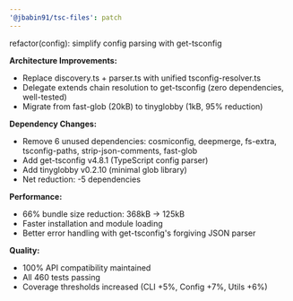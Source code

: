 ```yaml
---
'@jbabin91/tsc-files': patch
---
```


refactor(config): simplify config parsing with get-tsconfig

**Architecture Improvements:**

- Replace discovery.ts + parser.ts with unified tsconfig-resolver.ts
- Delegate extends chain resolution to get-tsconfig (zero dependencies, well-tested)
- Migrate from fast-glob (20kB) to tinyglobby (1kB, 95% reduction)

**Dependency Changes:**

- Remove 6 unused dependencies: cosmiconfig, deepmerge, fs-extra, tsconfig-paths, strip-json-comments, fast-glob
- Add get-tsconfig v4.8.1 (TypeScript config parser)
- Add tinyglobby v0.2.10 (minimal glob library)
- Net reduction: -5 dependencies

**Performance:**

- 66% bundle size reduction: 368kB → 125kB
- Faster installation and module loading
- Better error handling with get-tsconfig's forgiving JSON parser

**Quality:**

- 100% API compatibility maintained
- All 460 tests passing
- Coverage thresholds increased (CLI +5%, Config +7%, Utils +6%)
